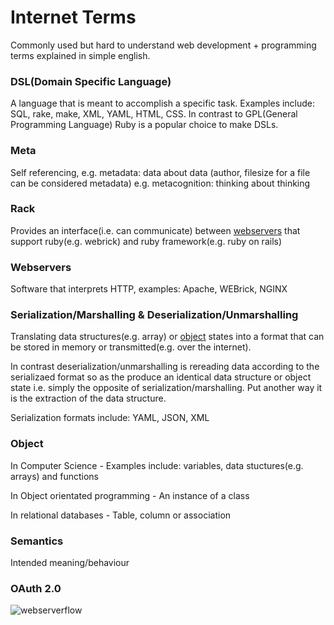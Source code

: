 # Internet Terms

Commonly used but hard to understand web development + programming terms explained in simple english.

### <a name='dsl'></a>DSL(Domain Specific Language) 
A language that is meant to accomplish a specific task. Examples include: SQL, rake, make, XML, YAML, HTML, CSS. In contrast to GPL(General Programming Language)
Ruby is a popular choice to make DSLs.

### <a name='meta'></a>Meta 
Self referencing, e.g. metadata: data about data (author, filesize for a file can be considered metadata)
                  e.g. metacognition: thinking about thinking
                  
### <a name='rack'></a>Rack
Provides an interface(i.e. can communicate) between [webservers](#webservers) that support ruby(e.g. webrick) and ruby framework(e.g. ruby on rails) 

### <a name='webservers'></a>Webservers
Software that interprets HTTP, examples: Apache, WEBrick, NGINX

### <a name='serialization'></a>Serialization/Marshalling & Deserialization/Unmarshalling
Translating data structures(e.g. array) or [object](#object) states into a format that can be stored in memory or transmitted(e.g. over the internet). 

In contrast deserialization/unmarshalling is rereading data according to the serializaed format so as the produce an identical data structure or object state i.e. simply the opposite of serialization/marshalling. Put another way it is the extraction of the data structure.

Serialization formats include: YAML, JSON, XML

### <a name='object'></a>Object
In Computer Science - Examples include: variables, data stuctures(e.g. arrays) and functions 

In Object orientated programming - An instance of a class 

In relational databases - Table, column or association 

### <a name='semantics'></a>Semantics
Intended meaning/behaviour

### <a name='oauth'></a>OAuth 2.0
![webserverflow](https://cdn.tutsplus.com/net/uploads/2013/07/webserverflow.jpg "webserverflow")